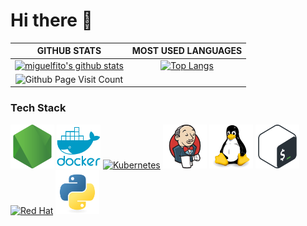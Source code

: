 # Hi there 👋

|GITHUB STATS|MOST USED LANGUAGES|
|:---:|:---:|
|[![miguelfito's github stats](https://github-readme-stats.vercel.app/api?username=miguelfito&hide=issues&count_private=true&show_icons=true)](https://github.com/anuraghazra/github-readme-stats)|[![Top Langs](https://github-readme-stats.vercel.app/api/top-langs/?username=miguelfito&hide=Rich%20Text%20Format,html,css&langs_count=10&layout=compact)](https://github.com/anuraghazra/github-readme-stats)|
|![Github Page Visit Count](https://komarev.com/ghpvc/?username=keaz)||

### Tech Stack
<a href="https://nodejs.org/en"><img src="https://raw.githubusercontent.com/devicons/devicon/master/icons/nodejs/nodejs-original.svg" alt="NodeJS" width="70" height="70"/></a>
<a href="https://www.docker.com/"><img src="https://raw.githubusercontent.com/devicons/devicon/master/icons/docker/docker-plain-wordmark.svg" alt="Docker" width="70" height="70"/></a>
<a href="https://kubernetes.io/"><img src="https://upload.wikimedia.org/wikipedia/commons/3/39/Kubernetes_logo_without_workmark.svg" alt="Kubernetes" width="70" height="70"/></a>
<a href="https://www.jenkins.io/"><img src="https://raw.githubusercontent.com/devicons/devicon/master/icons/jenkins/jenkins-original.svg" alt="Jenkins" width="70" height="70"/></a>
<a href="https://en.wikipedia.org/wiki/Linux"><img src="https://raw.githubusercontent.com/devicons/devicon/master/icons/linux/linux-original.svg" alt="Linux" width="70" height="70"/></a>
<a href="https://www.gnu.org/software/bash/"><img src="https://raw.githubusercontent.com/devicons/devicon/master/icons/bash/bash-original.svg" alt="Bash" width="70" height="70"/></a>
<a href="https://www.redhat.com"><img src="https://www.pngrepo.com/png/354273/512/redhat-icon.png" alt="Red Hat" width="70" height="70"/></a>
<a href="https://www.python.org"><img src="https://raw.githubusercontent.com/devicons/devicon/master/icons/python/python-original.svg" alt="Python" width="70" height="70"/></a>

<!--
**miguelfito/miguelfito** is a ✨ _special_ ✨ repository because its `README.md` (this file) appears on your GitHub profile.

Here are some ideas to get you started:

- 🔭 I’m currently working on ...
- 🌱 I’m currently learning ...
- 👯 I’m looking to collaborate on ...
- 🤔 I’m looking for help with ...
- 💬 Ask me about ...
- 📫 How to reach me: ...
- 😄 Pronouns: ...
- ⚡ Fun fact: ...
-->
